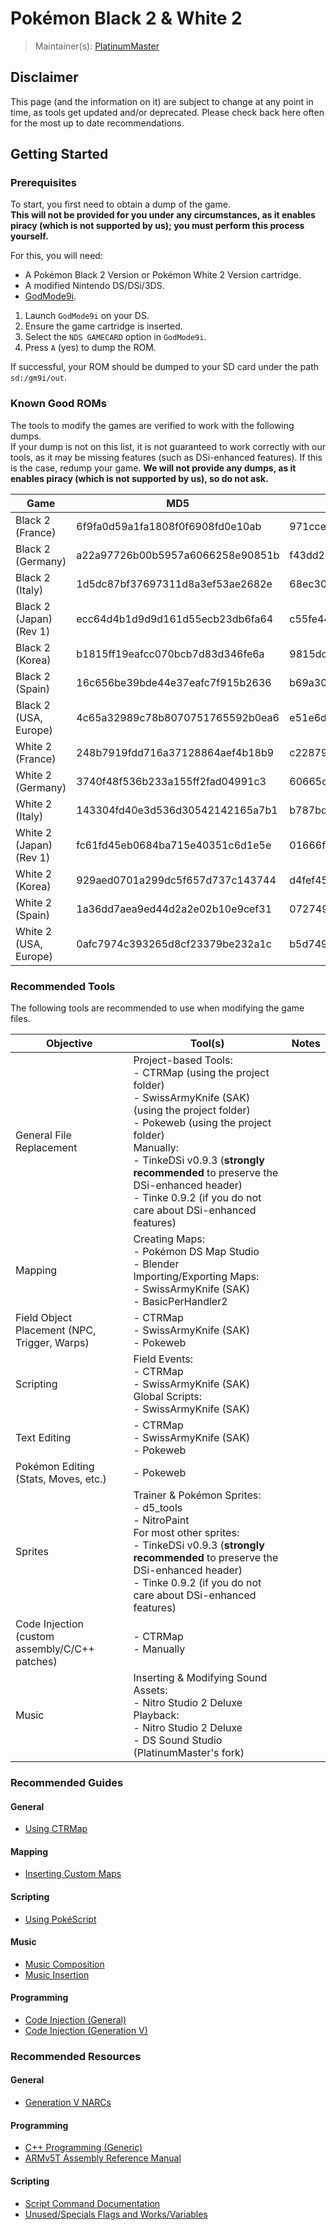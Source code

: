 # Pokémon Black 2 & White 2
> Maintainer(s): [PlatinumMaster](https://github.com/PlatinumMaster)

## Disclaimer
This page (and the information on it) are subject to change at any point in time, as tools get updated and/or deprecated. 
Please check back here often for the most up to date recommendations.

## Getting Started
### Prerequisites
To start, you first need to obtain a dump of the game.<br/> 
**This will not be provided for you under any circumstances, as it enables piracy (which is not supported by us); you must perform this process yourself.**

For this, you will need: 
- A Pokémon Black 2 Version or Pokémon White 2 Version cartridge.
- A modified Nintendo DS/DSi/3DS.
- [GodMode9i](https://github.com/DS-Homebrew/GodMode9i).

1. Launch `GodMode9i` on your DS.
2. Ensure the game cartridge is inserted.
3. Select the `NDS GAMECARD` option in `GodMode9i`.
4. Press `A` (yes) to dump the ROM.

If successful, your ROM should be dumped to your SD card under the path `sd:/gm9i/out`.

### Known Good ROMs
The tools to modify the games are verified to work with the following dumps.<br/>If your dump is not on this list, it is not guaranteed to work correctly with our tools, as it may be missing features (such as DSi-enhanced features). If this is the case, redump your game. **We will not provide any dumps, as it enables piracy (which is not supported by us), so do not ask.**

| Game                    | MD5                              | SHA1                                     | SHA256                                                           |
| ----------------------- | -------------------------------- | ---------------------------------------- | ---------------------------------------------------------------- |
| Black 2 (France)        | 6f9fa0d59a1fa1808f0f6908fd0e10ab | 971ccee9a738d5d172220a45dce1e9c40e49e563 | 693c009dc031e74d01e00385f7156386c457640ebf800e1a04629e1e07aa7d37 |
| Black 2 (Germany)       | a22a97726b00b5957a6066258e90851b | f43dd2e26f48163f11721bd1e3b2e6f9a73be636 | afe5d5a679cdc8f98fa459647d4fb703b734ea8084b77f138db9cb276f8b80b9 |
| Black 2 (Italy)         | 1d5dc87bf37697311d8a3ef53ae2682e | 68ec308db75d470f3c1499cc04117fe68fb4e942 | 5bbdab894552cffc71a9699a0875cd51f0dc3f6fec936d6ea2f0bcb6805b3e87 |
| Black 2 (Japan) (Rev 1) | ecc64d4b1d9d9d161d55ecb23db6fa64 | c55fe4412427e63ef28186af53ec114c7fdd9a0a | d7a1568368305c0606f77ef834b4e3b959b8d95f1735585aa94e2a025abf7d98 |
| Black 2 (Korea)         | b1815ff19eafcc070bcb7d83d346fe6a | 9815dd094eb86d46d2d20d2bb04b2ecfd73f8e35 | d4c8f16b229ed104a19c03a2627240ea0d4565438c8f30fb77f65a77b8a2021a |
| Black 2 (Spain)         | 16c656be39bde44e37eafc7f915b2636 | b69a30d5f0456ad1a3a1b52a945729f686b0299b | 87ffdb8ee2aee97079e9852eab4ee7f50e389c05dbba337235c40eb7080a98bc |
| Black 2 (USA, Europe)   | 4c65a32989c78b8070751765592b0ea6 | e51e6dfb8678a3d19dcd2a10691b96a569ca0abb | 2e6b2415354aa41471bc7617068dce059a59931bf5c4348a264f8043f297683a |
| White 2 (France)        | 248b7919fdd716a37128864aef4b18b9 | c228793d63cf43edca3285f42a6f91abaec90247 | a21dc750a0a0794d70f4298083a8359182f130bf3e20b805f21ff487f97a3498 |
| White 2 (Germany)       | 3740f48f536b233a155ff2fad04991c3 | 60665d23a12a0ad4fbff75a4d4f287a9cec73b40 | 30ee695e4ea30b4eea63115e15ff9efbf4b1857809bb61cef2824d5126cfd15e |
| White 2 (Italy)         | 143304fd40e3d536d30542142165a7b1 | b787bdd69fa79d270d08f334b188a61e3454405e | 04c7ae9f697b09f0558c9a508fc8960531c6429e5341bd699955f5ff925d600a |
| White 2 (Japan) (Rev 1) | fc61fd45eb0684ba715e40351c6d1e5e | 01666f87838c57dc0a65930a916982ad8941d8fb | 29292cc6a5b8f75c047f7365d496c02b79d58ffbe2509fb0dd438d84ac21d6ed |
| White 2 (Korea)         | 929aed0701a299dc5f657d737c143744 | d4fef459de71264e802f108eabb9fd5e98e7099f | c9e05e82ec314021eb584d75a537dadaf273a153269940dcfb9d44acc337ae30 |
| White 2 (Spain)         | 1a36dd7aea9ed44d2a2e02b10e9cef31 | 072749c9517f8d2a65f688b6f4ac5f30889fb559 | 1b0243fdb58acff6f043ab7b62535e97151a0baa92d5d2b4735653378ed7c360 |
| White 2 (USA, Europe)   | 0afc7974c393265d8cf23379be232a1c | b5d7490be7b415b8f1e672a53e978a9cc667e56a | 3e50aec3db401332175a5d2b5fe2a68ac1a05ec63995dba9d1506b1b51837446 |


### Recommended Tools
The following tools are recommended to use when modifying the game files.

| Objective                                      | Tool(s)                                                                                                                                                                                                                                                                                                                             | Notes |
| ---------------------------------------------- | ----------------------------------------------------------------------------------------------------------------------------------------------------------------------------------------------------------------------------------------------------------------------------------------------------------------------------------- | ----- |
| General File Replacement                       | Project-based Tools:<br/>- CTRMap (using the project folder)<br/>- SwissArmyKnife (SAK) (using the project folder)<br/>- Pokeweb (using the project folder)<br/> Manually:<br/> - TinkeDSi v0.9.3 (**strongly recommended** to preserve the DSi-enhanced header)<br/>- Tinke 0.9.2 (if you do not care about DSi-enhanced features) |       |
| Mapping                                        | Creating Maps:<br/> - Pokémon DS Map Studio <br /> - Blender<br/>Importing/Exporting Maps:<br/> - SwissArmyKnife (SAK)<br/> - BasicPerHandler2                                                                                                                                                                                      |       |
| Field Object Placement (NPC, Trigger, Warps)   | - CTRMap<br/> - SwissArmyKnife (SAK)<br/> - Pokeweb                                                                                                                                                                                                                                                                                 |       |
| Scripting                                      | Field Events:<br/>- CTRMap<br/> - SwissArmyKnife (SAK)<br/>Global Scripts:<br/>- SwissArmyKnife (SAK)                                                                                                                                                                                                                               |       |
| Text Editing                                   | - CTRMap<br/> - SwissArmyKnife (SAK)<br/> - Pokeweb                                                                                                                                                                                                                                                                                 |       |
| Pokémon Editing (Stats, Moves, etc.)           | - Pokeweb                                                                                                                                                                                                                                                                                                                           |       |
| Sprites                                        | Trainer & Pokémon Sprites:<br/>- d5_tools<br/> - NitroPaint<br/>For most other sprites:<br/> - TinkeDSi v0.9.3 (**strongly recommended** to preserve the DSi-enhanced header)<br/>- Tinke 0.9.2 (if you do not care about DSi-enhanced features)                                                                                    |       |
| Code Injection (custom assembly/C/C++ patches) | - CTRMap<br/>- Manually                                                                                                                                                                                                                                                                                                             |       |
| Music                                          | Inserting & Modifying Sound Assets:<br/> - Nitro Studio 2 Deluxe<br/> Playback:<br/> - Nitro Studio 2 Deluxe<br/> - DS Sound Studio (PlatinumMaster's fork)<br/>                                                                                                                                                                    |       |


### Recommended Guides
#### General
- [Using CTRMap](/docs/generation-v/guides/bw_b2w2-using_ctrmap/)

#### Mapping
- [Inserting Custom Maps](/docs/generation-v/guides/bw_b2w2-map_insertion/)

#### Scripting
- [Using PokéScript](/docs/generation-v/guides/bw_b2w2-pokescript/)

#### Music
- [Music Composition](/docs/universal/guides/music_composing/)
- [Music Insertion](/docs/universal/guides/music_insertion/)


#### Programming
- [Code Injection (General)](/docs/universal/guides/code_injection)
- [Code Injection (Generation V)](/docs/generation-v/guides/bw_b2w2-code_injection)
 
### Recommended Resources
#### General
- [Generation V NARCs](https://docs.google.com/spreadsheets/d/1zsTqs4hhdXg2AZsTWGuY2mhDImnAh_qUTrGy2qCm0s8/edit#gid=735105964)
    
#### Programming
- [C++ Programming (Generic)](https://www.learncpp.com/)
- [ARMv5T Assembly Reference Manual](https://developer.arm.com/documentation/ddi0100/latest/)

#### Scripting
- [Script Command Documentation](https://docs.google.com/spreadsheets/d/1zvLQFVdv6kbEgP9TY9yfV6ChK0qsz79E6PvF5lohnGk)
- [Unused/Specials Flags and Works/Variables](https://docs.google.com/spreadsheets/d/1bDCSu8Th7LeAHu-Z309maTc2fcZ_dIwqUbp0n8PW50M)

